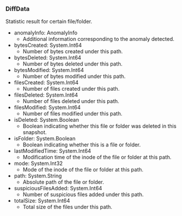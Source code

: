 ### DiffData
Statistic result for certain file/folder.

- anomalyInfo: AnomalyInfo
  - Additional information corresponding to the anomaly detected.
- bytesCreated: System.Int64
  - Number of bytes created under this path.
- bytesDeleted: System.Int64
  - Number of bytes deleted under this path.
- bytesModified: System.Int64
  - Number of bytes modified under this path.
- filesCreated: System.Int64
  - Number of files created under this path.
- filesDeleted: System.Int64
  - Number of files deleted under this path.
- filesModified: System.Int64
  - Number of files modified under this path.
- isDeleted: System.Boolean
  - Boolean indicating whether this file or folder was deleted in this snapshot.
- isFolder: System.Boolean
  - Boolean indicating whether this is a file or folder.
- lastModifiedTime: System.Int64
  - Modification time of the inode of the file or folder at this path.
- mode: System.Int32
  - Mode of the inode of the file or folder at this path.
- path: System.String
  - Absolute path of the file or folder.
- suspiciousFilesAdded: System.Int64
  - Number of suspicious files added under this path.
- totalSize: System.Int64
  - Total size of the files under this path.

